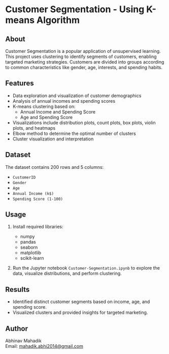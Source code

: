 # Customer Segmentation - Using K-means Algorithm

## About

Customer Segmentation is a popular application of unsupervised learning. This project uses clustering to identify segments of customers, enabling targeted marketing strategies. Customers are divided into groups according to common characteristics like gender, age, interests, and spending habits.

## Features

- Data exploration and visualization of customer demographics
- Analysis of annual incomes and spending scores
- K-means clustering based on:
  - Annual Income and Spending Score
  - Age and Spending Score
- Visualizations include distribution plots, count plots, box plots, violin plots, and heatmaps
- Elbow method to determine the optimal number of clusters
- Cluster visualization and interpretation

## Dataset

The dataset contains 200 rows and 5 columns:
- `CustomerID`
- `Gender`
- `Age`
- `Annual Income (k$)`
- `Spending Score (1-100)`

## Usage

1. Install required libraries:
    - numpy
    - pandas
    - seaborn
    - matplotlib
    - scikit-learn

2. Run the Jupyter notebook `Customer-Segmentation.ipynb` to explore the data, visualize distributions, and perform clustering.

## Results

- Identified distinct customer segments based on income, age, and spending score.
- Visualized clusters and provided insights for targeted marketing.

## Author

Abhinav Mahadik  
Email: mahadik.abhi2014@gmail.com
